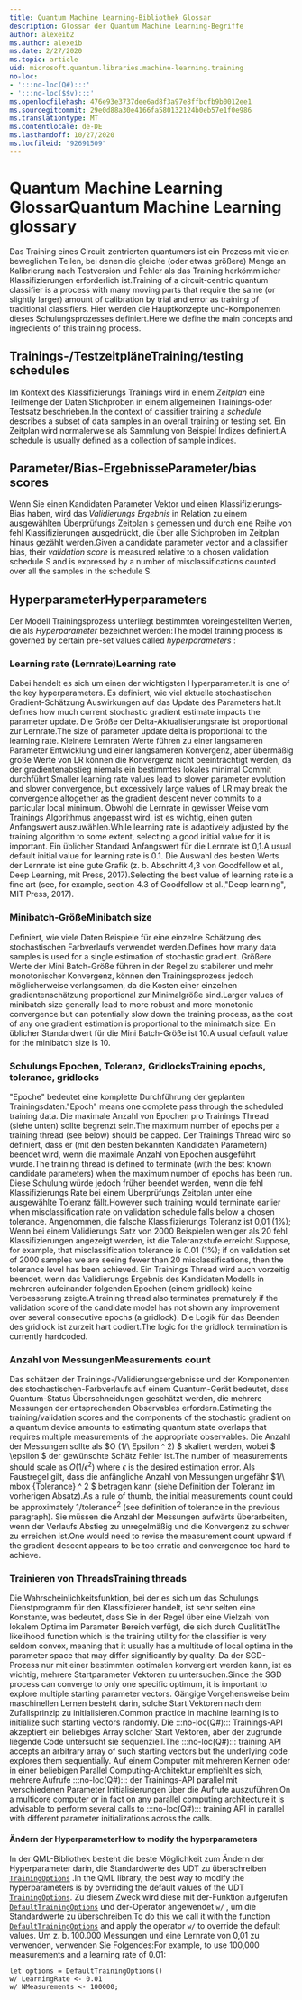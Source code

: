 ```yaml
---
title: Quantum Machine Learning-Bibliothek Glossar
description: Glossar der Quantum Machine Learning-Begriffe
author: alexeib2
ms.author: alexeib
ms.date: 2/27/2020
ms.topic: article
uid: microsoft.quantum.libraries.machine-learning.training
no-loc:
- ':::no-loc(Q#):::'
- ':::no-loc($$v):::'
ms.openlocfilehash: 476e93e3737dee6ad8f3a97e8ffbcfb9b0012ee1
ms.sourcegitcommit: 29e0d88a30e4166fa580132124b0eb57e1f0e986
ms.translationtype: MT
ms.contentlocale: de-DE
ms.lasthandoff: 10/27/2020
ms.locfileid: "92691509"
---
```

# <a name="quantum-machine-learning-glossary"></a><span data-ttu-id="f280d-103">Quantum Machine Learning Glossar</span><span class="sxs-lookup"><span data-stu-id="f280d-103">Quantum Machine Learning glossary</span></span>

<span data-ttu-id="f280d-104">Das Training eines Circuit-zentrierten quantumers ist ein Prozess mit vielen beweglichen Teilen, bei denen die gleiche (oder etwas größere) Menge an Kalibrierung nach Testversion und Fehler als das Training herkömmlicher Klassifizierungen erforderlich ist.</span><span class="sxs-lookup"><span data-stu-id="f280d-104">Training of a circuit-centric quantum classifier is a process with many moving parts that require the same (or slightly larger) amount of calibration by trial and error as training of traditional classifiers.</span></span> <span data-ttu-id="f280d-105">Hier werden die Hauptkonzepte und-Komponenten dieses Schulungsprozesses definiert.</span><span class="sxs-lookup"><span data-stu-id="f280d-105">Here we define the main concepts and ingredients of this training process.</span></span>

## <a name="trainingtesting-schedules"></a><span data-ttu-id="f280d-106">Trainings-/Testzeitpläne</span><span class="sxs-lookup"><span data-stu-id="f280d-106">Training/testing schedules</span></span>

<span data-ttu-id="f280d-107">Im Kontext des Klassifizierungs Trainings wird in einem *Zeitplan* eine Teilmenge der Daten Stichproben in einem allgemeinen Trainings-oder Testsatz beschrieben.</span><span class="sxs-lookup"><span data-stu-id="f280d-107">In the context of classifier training a *schedule* describes a subset of data samples in an overall training or testing set.</span></span> <span data-ttu-id="f280d-108">Ein Zeitplan wird normalerweise als Sammlung von Beispiel Indizes definiert.</span><span class="sxs-lookup"><span data-stu-id="f280d-108">A schedule is usually defined as a collection of sample indices.</span></span>

## <a name="parameterbias-scores"></a><span data-ttu-id="f280d-109">Parameter/Bias-Ergebnisse</span><span class="sxs-lookup"><span data-stu-id="f280d-109">Parameter/bias scores</span></span>

<span data-ttu-id="f280d-110">Wenn Sie einen Kandidaten Parameter Vektor und einen Klassifizierungs-Bias haben, wird das *Validierungs Ergebnis* in Relation zu einem ausgewählten Überprüfungs Zeitplan s gemessen und durch eine Reihe von fehl Klassifizierungen ausgedrückt, die über alle Stichproben im Zeitplan hinaus gezählt werden.</span><span class="sxs-lookup"><span data-stu-id="f280d-110">Given a candidate parameter vector and a classifier bias, their *validation score* is measured relative to a chosen validation schedule S and is expressed by a number of misclassifications counted over all the samples in the schedule S.</span></span>

## <a name="hyperparameters"></a><span data-ttu-id="f280d-111">Hyperparameter</span><span class="sxs-lookup"><span data-stu-id="f280d-111">Hyperparameters</span></span>

<span data-ttu-id="f280d-112">Der Modell Trainingsprozess unterliegt bestimmten voreingestellten Werten, die als *Hyperparameter* bezeichnet werden:</span><span class="sxs-lookup"><span data-stu-id="f280d-112">The model training process is governed by certain pre-set values called *hyperparameters* :</span></span>

### <a name="learning-rate"></a><span data-ttu-id="f280d-113">Learning rate (Lernrate)</span><span class="sxs-lookup"><span data-stu-id="f280d-113">Learning rate</span></span>

<span data-ttu-id="f280d-114">Dabei handelt es sich um einen der wichtigsten Hyperparameter.</span><span class="sxs-lookup"><span data-stu-id="f280d-114">It is one of the key hyperparameters.</span></span> <span data-ttu-id="f280d-115">Es definiert, wie viel aktuelle stochastischen Gradient-Schätzung Auswirkungen auf das Update des Parameters hat.</span><span class="sxs-lookup"><span data-stu-id="f280d-115">It defines how much current stochastic gradient estimate impacts the parameter update.</span></span> <span data-ttu-id="f280d-116">Die Größe der Delta-Aktualisierungsrate ist proportional zur Lernrate.</span><span class="sxs-lookup"><span data-stu-id="f280d-116">The size of parameter update delta is proportional to the learning rate.</span></span> <span data-ttu-id="f280d-117">Kleinere Lernraten Werte führen zu einer langsameren Parameter Entwicklung und einer langsameren Konvergenz, aber übermäßig große Werte von LR können die Konvergenz nicht beeinträchtigt werden, da der gradientenabstieg niemals ein bestimmtes lokales minimal Commit durchführt.</span><span class="sxs-lookup"><span data-stu-id="f280d-117">Smaller learning rate values lead to slower parameter evolution and slower convergence, but excessively large values of LR may break the convergence altogether as the gradient descent never commits to a particular local minimum.</span></span> <span data-ttu-id="f280d-118">Obwohl die Lernrate in gewisser Weise vom Trainings Algorithmus angepasst wird, ist es wichtig, einen guten Anfangswert auszuwählen.</span><span class="sxs-lookup"><span data-stu-id="f280d-118">While learning rate is adaptively adjusted by the training algorithm to some extent, selecting a good initial value for it is important.</span></span> <span data-ttu-id="f280d-119">Ein üblicher Standard Anfangswert für die Lernrate ist 0,1.</span><span class="sxs-lookup"><span data-stu-id="f280d-119">A usual default initial value for learning rate is 0.1.</span></span> <span data-ttu-id="f280d-120">Die Auswahl des besten Werts der Lernrate ist eine gute Grafik (z. b. Abschnitt 4,3 von Goodfellow et al., Deep Learning, mit Press, 2017).</span><span class="sxs-lookup"><span data-stu-id="f280d-120">Selecting the best value of learning rate is a fine art (see, for example, section 4.3 of Goodfellow et al.,"Deep learning", MIT Press, 2017).</span></span>

### <a name="minibatch-size"></a><span data-ttu-id="f280d-121">Minibatch-Größe</span><span class="sxs-lookup"><span data-stu-id="f280d-121">Minibatch size</span></span>

<span data-ttu-id="f280d-122">Definiert, wie viele Daten Beispiele für eine einzelne Schätzung des stochastischen Farbverlaufs verwendet werden.</span><span class="sxs-lookup"><span data-stu-id="f280d-122">Defines how many data samples is used for a single estimation of stochastic gradient.</span></span> <span data-ttu-id="f280d-123">Größere Werte der Mini Batch-Größe führen in der Regel zu stabilerer und mehr monotonischer Konvergenz, können den Trainingsprozess jedoch möglicherweise verlangsamen, da die Kosten einer einzelnen gradientenschätzung proportional zur Minimalgröße sind.</span><span class="sxs-lookup"><span data-stu-id="f280d-123">Larger values of minibatch size generally lead to more robust and more monotonic convergence but can potentially slow down the training process, as the cost of any one gradient estimation is proportional to the minimatch size.</span></span> <span data-ttu-id="f280d-124">Ein üblicher Standardwert für die Mini Batch-Größe ist 10.</span><span class="sxs-lookup"><span data-stu-id="f280d-124">A usual default value for the minibatch size is 10.</span></span>

### <a name="training-epochs-tolerance-gridlocks"></a><span data-ttu-id="f280d-125">Schulungs Epochen, Toleranz, Gridlocks</span><span class="sxs-lookup"><span data-stu-id="f280d-125">Training epochs, tolerance, gridlocks</span></span>

<span data-ttu-id="f280d-126">"Epoche" bedeutet eine komplette Durchführung der geplanten Trainingsdaten.</span><span class="sxs-lookup"><span data-stu-id="f280d-126">"Epoch" means one complete pass through the scheduled training data.</span></span>
<span data-ttu-id="f280d-127">Die maximale Anzahl von Epochen pro Trainings Thread (siehe unten) sollte begrenzt sein.</span><span class="sxs-lookup"><span data-stu-id="f280d-127">The maximum number of epochs per a training thread (see below) should be capped.</span></span> <span data-ttu-id="f280d-128">Der Trainings Thread wird so definiert, dass er (mit den besten bekannten Kandidaten Parametern) beendet wird, wenn die maximale Anzahl von Epochen ausgeführt wurde.</span><span class="sxs-lookup"><span data-stu-id="f280d-128">The training thread is defined to terminate (with the best known candidate parameters) when the maximum number of epochs has been run.</span></span> <span data-ttu-id="f280d-129">Diese Schulung würde jedoch früher beendet werden, wenn die fehl Klassifizierungs Rate bei einem Überprüfungs Zeitplan unter eine ausgewählte Toleranz fällt.</span><span class="sxs-lookup"><span data-stu-id="f280d-129">However such training would terminate earlier when misclassification rate on validation schedule falls below a chosen tolerance.</span></span> <span data-ttu-id="f280d-130">Angenommen, die falsche Klassifizierungs Toleranz ist 0,01 (1%); Wenn bei einem Validierungs Satz von 2000 Beispielen weniger als 20 fehl Klassifizierungen angezeigt werden, ist die Toleranzstufe erreicht.</span><span class="sxs-lookup"><span data-stu-id="f280d-130">Suppose, for example, that misclassification tolerance is 0.01 (1%); if on validation set of 2000 samples we are seeing fewer than 20 misclassifications, then the tolerance level has been achieved.</span></span> <span data-ttu-id="f280d-131">Ein Trainings Thread wird auch vorzeitig beendet, wenn das Validierungs Ergebnis des Kandidaten Modells in mehreren aufeinander folgenden Epochen (einem gridlock) keine Verbesserung zeigte.</span><span class="sxs-lookup"><span data-stu-id="f280d-131">A training thread also terminates prematurely if the validation score of the candidate model has not shown any improvement over several consecutive epochs (a gridlock).</span></span> <span data-ttu-id="f280d-132">Die Logik für das Beenden des gridlock ist zurzeit hart codiert.</span><span class="sxs-lookup"><span data-stu-id="f280d-132">The logic for the gridlock termination is currently hardcoded.</span></span>

### <a name="measurements-count"></a><span data-ttu-id="f280d-133">Anzahl von Messungen</span><span class="sxs-lookup"><span data-stu-id="f280d-133">Measurements count</span></span>

<span data-ttu-id="f280d-134">Das schätzen der Trainings-/Validierungsergebnisse und der Komponenten des stochastischen-Farbverlaufs auf einem Quantum-Gerät bedeutet, dass Quantum-Status Überschneidungen geschätzt werden, die mehrere Messungen der entsprechenden Observables erfordern.</span><span class="sxs-lookup"><span data-stu-id="f280d-134">Estimating the training/validation scores and the components of the stochastic gradient on a quantum device amounts to estimating quantum state overlaps that requires multiple measurements of the appropriate observables.</span></span> <span data-ttu-id="f280d-135">Die Anzahl der Messungen sollte als $O (1/\ Epsilon ^ 2) $ skaliert werden, wobei $ \epsilon $ der gewünschte Schätz Fehler ist.</span><span class="sxs-lookup"><span data-stu-id="f280d-135">The number of measurements should scale as $O(1/\epsilon^2)$ where $\epsilon$ is the desired estimation error.</span></span>
<span data-ttu-id="f280d-136">Als Faustregel gilt, dass die anfängliche Anzahl von Messungen ungefähr $1/\ mbox {Tolerance} ^ 2 $ betragen kann (siehe Definition der Toleranz im vorherigen Absatz).</span><span class="sxs-lookup"><span data-stu-id="f280d-136">As a rule of thumb, the initial measurements count could be approximately $1/\mbox{tolerance}^2$ (see definition of tolerance in the previous paragraph).</span></span> <span data-ttu-id="f280d-137">Sie müssen die Anzahl der Messungen aufwärts überarbeiten, wenn der Verlaufs Abstieg zu unregelmäßig und die Konvergenz zu schwer zu erreichen ist.</span><span class="sxs-lookup"><span data-stu-id="f280d-137">One would need to revise the measurement count upward if the gradient descent appears to be too erratic and convergence too hard to achieve.</span></span>

### <a name="training-threads"></a><span data-ttu-id="f280d-138">Trainieren von Threads</span><span class="sxs-lookup"><span data-stu-id="f280d-138">Training threads</span></span>

<span data-ttu-id="f280d-139">Die Wahrscheinlichkeitsfunktion, bei der es sich um das Schulungs Dienstprogramm für den Klassifizierer handelt, ist sehr selten eine Konstante, was bedeutet, dass Sie in der Regel über eine Vielzahl von lokalem Optima im Parameter Bereich verfügt, die sich durch Qualität</span><span class="sxs-lookup"><span data-stu-id="f280d-139">The likelihood function which is the training utility for the classifier is very seldom convex, meaning that it usually has a multitude of local optima in the parameter space that may differ significantly by quality.</span></span> <span data-ttu-id="f280d-140">Da der SGD-Prozess nur mit einer bestimmten optimalen konvergiert werden kann, ist es wichtig, mehrere Startparameter Vektoren zu untersuchen.</span><span class="sxs-lookup"><span data-stu-id="f280d-140">Since the SGD process can converge to only one specific optimum, it is important to explore multiple starting parameter vectors.</span></span> <span data-ttu-id="f280d-141">Gängige Vorgehensweise beim maschinellen Lernen besteht darin, solche Start Vektoren nach dem Zufallsprinzip zu initialisieren.</span><span class="sxs-lookup"><span data-stu-id="f280d-141">Common practice in machine learning is to initialize such starting vectors randomly.</span></span> <span data-ttu-id="f280d-142">Die :::no-loc(Q#)::: Trainings-API akzeptiert ein beliebiges Array solcher Start Vektoren, aber der zugrunde liegende Code untersucht sie sequenziell.</span><span class="sxs-lookup"><span data-stu-id="f280d-142">The :::no-loc(Q#)::: training API accepts an arbitrary array of such starting vectors but the underlying code explores them sequentially.</span></span> <span data-ttu-id="f280d-143">Auf einem Computer mit mehreren Kernen oder in einer beliebigen Parallel Computing-Architektur empfiehlt es sich, mehrere Aufrufe :::no-loc(Q#)::: der Trainings-API parallel mit verschiedenen Parameter Initialisierungen über die Aufrufe auszuführen.</span><span class="sxs-lookup"><span data-stu-id="f280d-143">On a multicore computer or in fact on any parallel computing architecture it is advisable to perform several calls to :::no-loc(Q#)::: training API in parallel with different parameter initializations across the calls.</span></span>

#### <a name="how-to-modify-the-hyperparameters"></a><span data-ttu-id="f280d-144">Ändern der Hyperparameter</span><span class="sxs-lookup"><span data-stu-id="f280d-144">How to modify the hyperparameters</span></span>

<span data-ttu-id="f280d-145">In der QML-Bibliothek besteht die beste Möglichkeit zum Ändern der Hyperparameter darin, die Standardwerte des UDT zu überschreiben [`TrainingOptions`](xref:Microsoft.Quantum.MachineLearning.TrainingOptions) .</span><span class="sxs-lookup"><span data-stu-id="f280d-145">In the QML library, the best way to modify the hyperparameters is by overriding the default values of the UDT [`TrainingOptions`](xref:Microsoft.Quantum.MachineLearning.TrainingOptions).</span></span> <span data-ttu-id="f280d-146">Zu diesem Zweck wird diese mit der-Funktion aufgerufen [`DefaultTrainingOptions`](xref:Microsoft.Quantum.MachineLearning.DefaultTrainingOptions) und der-Operator angewendet `w/` , um die Standardwerte zu überschreiben.</span><span class="sxs-lookup"><span data-stu-id="f280d-146">To do this we call it with the function [`DefaultTrainingOptions`](xref:Microsoft.Quantum.MachineLearning.DefaultTrainingOptions) and apply the operator `w/` to override the default values.</span></span> <span data-ttu-id="f280d-147">Um z. b. 100.000 Messungen und eine Lernrate von 0,01 zu verwenden, verwenden Sie Folgendes:</span><span class="sxs-lookup"><span data-stu-id="f280d-147">For example, to use 100,000 measurements and a learning rate of 0.01:</span></span>

```qsharp
let options = DefaultTrainingOptions()
w/ LearningRate <- 0.01
w/ NMeasurements <- 100000;
```
